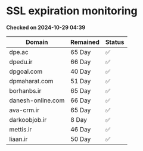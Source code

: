 # SSL expiration monitoring

**Checked on 2024-10-29 04:39**

| Domain | Remained | Status       |
|--------|----------|--------------|
| dpe.ac     | 65 Day   | ✅ |
| dpedu.ir     | 66 Day   | ✅ |
| dpgoal.com     | 40 Day   | ✅ |
| dpmaharat.com     | 51 Day   | ✅ |
| borhanbs.ir     | 65 Day   | ✅ |
| danesh-online.com     | 66 Day   | ✅ |
| ava-crm.ir     | 65 Day   | ✅ |
| darkoobjob.ir     | 8 Day   | ✅ |
| mettis.ir     | 46 Day   | ✅ |
| liaan.ir     | 50 Day   | ✅ |
